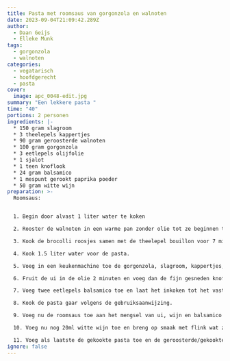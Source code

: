 ```yaml
---
title: Pasta met roomsaus van gorgonzola en walnoten
date: 2023-09-04T21:09:42.289Z
author:
  - Daan Geijs
  - Elleke Munk
tags:
  - gorgonzola
  - walnoten
categories:
  - vegatarisch
  - hoofdgerecht
  - pasta
cover:
  image: apc_0048-edit.jpg
summary: "Een lekkere pasta "
time: "40"
portions: 2 personen
ingredients: |-
  * 150 gram slagroom
  * 3 theelepels kappertjes
  * 90 gram geroosterde walnoten
  * 100 gram gorgonzola
  * 3 eetlepels olijfolie
  * 1 sjalot
  * 1 teen knoflook
  * 24 gram balsamico
  * 1 mespunt gerookt paprika poeder
  * 50 gram witte wijn
preparation: >-
  Roomsaus:


  1. Begin door alvast 1 liter water te koken

  2. Rooster de walnoten in een warme pan zonder olie tot ze beginnen te geuren. 

  3. Kook de brocolli roosjes samen met de theelepel bouillon voor 7 minuten. Giet daarna af maar bewaar het kookvocht. Ga in de tussentijd door met de volgende stappen.

  4. Kook 1.5 liter water voor de pasta.

  5. Voeg in een keukenmachine toe de gorgonzola, slagroom, kappertjes, zout, en geroosterde walnoten en blend tot een mooie luchtige pasta.

  6. Fruit de ui in de olie 2 minuten en voeg dan de fijn gesneden knoflook toe voor nogmaals 2 minuten

  7. Voeg twee eetlepels balsamico toe en laat het inkoken tot het vast begint te koeken. Blus dit dan af met 50ml witte wijn en laat dit ook vrij geheel verdampen.

  8. Kook de pasta gaar volgens de gebruiksaanwijzing. 

  9. Voeg nu de roomsaus toe aan het mengsel van ui, wijn en balsamico en laat deze mooi vloeibaar worden, door hem goed te blijven doorroeren. Doet dit op laag vuur. Als de saus te dik wordt gebruikt dan het bewaarde kookvocht om de saus te verdunnen.

  10. Voeg nu nog 20ml witte wijn toe en breng op smaak met flink wat zwarte peper. 

  11. Voeg als laatste de gekookte pasta toe en de geroosterde/gekookte brocoli. Meng nog even goed en serveer het dan direct.
ignore: false
---
```


